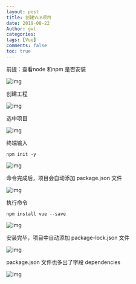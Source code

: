 ```yaml
---
layout: post
title: 创建Vue项目
date: 2019-08-22
Author: gwl
categories: 
tags: [Vue]
comments: false
toc: true
---
```



前提：查看node 和npm 是否安装

![img](https://github.com/mouos/mouos.github.io/raw/master/images/articleImages/2019-08-22-create-a-vue-project-01.png)

创建工程

![img](https://github.com/mouos/mouos.github.io/raw/master/images/articleImages/2019-08-22-create-a-vue-project-02.png)

选中项目

![img](https://github.com/mouos/mouos.github.io/raw/master/images/articleImages/2019-08-22-create-a-vue-project-03.png)

终端输入 

```
npm init -y
```

![img](https://github.com/mouos/mouos.github.io/raw/master/images/articleImages/2019-08-22-create-a-vue-project-04.png)

命令完成后，项目会自动添加 package.json 文件

![img](https://github.com/mouos/mouos.github.io/raw/master/images/articleImages/2019-08-22-create-a-vue-project-05.png)

执行命令 

```
npm install vue --save
```

![img](https://github.com/mouos/mouos.github.io/raw/master/images/articleImages/2019-08-22-create-a-vue-project-06.png)

安装完毕，项目中自动添加 package-lock.json 文件

![img](https://github.com/mouos/mouos.github.io/raw/master/images/articleImages/2019-08-22-create-a-vue-project-07.png)

package.json 文件也多出了字段 dependencies

![img](https://github.com/mouos/mouos.github.io/raw/master/images/articleImages/2019-08-22-create-a-vue-project-08.png)
